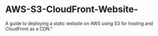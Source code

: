 # AWS-S3-CloudFront-Website-
A guide to deploying a static website on AWS using S3 for hosting and CloudFront as a CDN."
